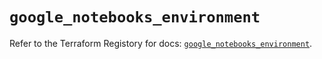 # `google_notebooks_environment`

Refer to the Terraform Registory for docs: [`google_notebooks_environment`](https://registry.terraform.io/providers/hashicorp/google-beta/5.21.0/docs/resources/google_notebooks_environment).
